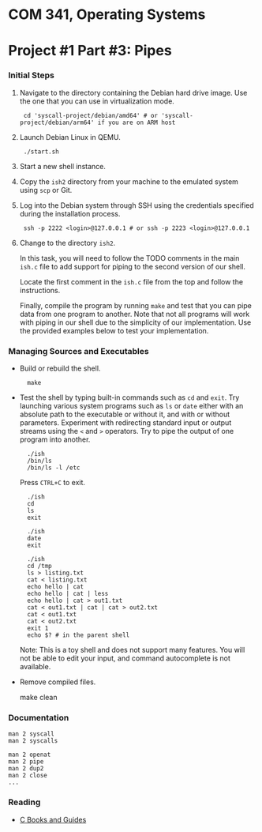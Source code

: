 COM 341, Operating Systems
==========================
# Project #1 Part #3: Pipes

### Initial Steps

1. Navigate to the directory containing the Debian hard drive image. Use the one that you can use in virtualization mode.

        cd 'syscall-project/debian/amd64' # or 'syscall-project/debian/arm64' if you are on ARM host

2. Launch Debian Linux in QEMU.

        ./start.sh

3. Start a new shell instance.

4. Copy the `ish2` directory from your machine to the emulated system using `scp` or Git.

5. Log into the Debian system through SSH using the credentials specified during the installation process.

        ssh -p 2222 <login>@127.0.0.1 # or ssh -p 2223 <login>@127.0.0.1

6. Change to the directory `ish2`.

   In this task, you will need to follow the TODO comments in the main `ish.c` file to add support for piping to the second version of our shell.

   Locate the first comment in the `ish.c` file from the top and follow the instructions.

   Finally, compile the program by running `make` and test that you can pipe data from one program to another. Note that not all programs will work with piping in our shell due to the simplicity of our implementation. Use the provided examples below to test your implementation.

### Managing Sources and Executables

* Build or rebuild the shell.

        make

* Test the shell by typing built-in commands such as `cd` and `exit`. Try launching various system programs such as `ls` or `date` either with an absolute path to the executable or without it, and with or without parameters. Experiment with redirecting standard input or output streams using the `<` and `>` operators. Try to pipe the output of one program into another.

        ./ish
        /bin/ls
        /bin/ls -l /etc

  Press `CTRL+C` to exit.

        ./ish
        cd
        ls
        exit

        ./ish
        date
        exit

        ./ish
        cd /tmp
        ls > listing.txt
        cat < listing.txt
        echo hello | cat
        echo hello | cat | less
        echo hello | cat > out1.txt
        cat < out1.txt | cat | cat > out2.txt
        cat < out1.txt
        cat < out2.txt
        exit 1
        echo $? # in the parent shell

  Note: This is a toy shell and does not support many features. You will not be able to edit your input, and command autocomplete is not available.

* Remove compiled files.

    make clean

### Documentation

    man 2 syscall
    man 2 syscalls

    man 2 openat
    man 2 pipe
    man 2 dup2
    man 2 close
    ...

### Reading

* [C Books and Guides](https://github.com/auca/com.341/blob/master/Practice_Tasks/Tasks.md)
